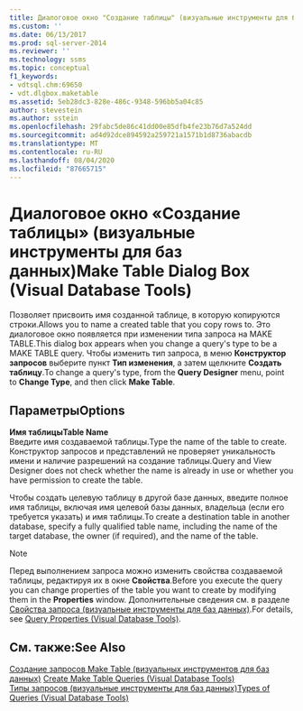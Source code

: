 ```yaml
---
title: Диалоговое окно "Создание таблицы" (визуальные инструменты для баз данных) | Документация Майкрософт
ms.custom: ''
ms.date: 06/13/2017
ms.prod: sql-server-2014
ms.reviewer: ''
ms.technology: ssms
ms.topic: conceptual
f1_keywords:
- vdtsql.chm:69650
- vdt.dlgbox.maketable
ms.assetid: 5eb28dc3-828e-486c-9348-596bb5a04c85
author: stevestein
ms.author: sstein
ms.openlocfilehash: 29fabc5de86c41dd00e85dfb4fe23b76d7a524dd
ms.sourcegitcommit: ad4d92dce894592a259721a1571b1d8736abacdb
ms.translationtype: MT
ms.contentlocale: ru-RU
ms.lasthandoff: 08/04/2020
ms.locfileid: "87665715"
---
```

# <a name="make-table-dialog-box-visual-database-tools"></a><span data-ttu-id="97200-102">Диалоговое окно «Создание таблицы» (визуальные инструменты для баз данных)</span><span class="sxs-lookup"><span data-stu-id="97200-102">Make Table Dialog Box (Visual Database Tools)</span></span>
  <span data-ttu-id="97200-103">Позволяет присвоить имя созданной таблице, в которую копируются строки.</span><span class="sxs-lookup"><span data-stu-id="97200-103">Allows you to name a created table that you copy rows to.</span></span> <span data-ttu-id="97200-104">Это диалоговое окно появляется при изменении типа запроса на MAKE TABLE.</span><span class="sxs-lookup"><span data-stu-id="97200-104">This dialog box appears when you change a query's type to be a MAKE TABLE query.</span></span> <span data-ttu-id="97200-105">Чтобы изменить тип запроса, в меню **Конструктор запросов** выберите пункт **Тип изменения**, а затем щелкните **Создать таблицу**.</span><span class="sxs-lookup"><span data-stu-id="97200-105">To change a query's type, from the **Query Designer** menu, point to **Change Type**, and then click **Make Table**.</span></span>  
  
## <a name="options"></a><span data-ttu-id="97200-106">Параметры</span><span class="sxs-lookup"><span data-stu-id="97200-106">Options</span></span>  
 <span data-ttu-id="97200-107">**Имя таблицы**</span><span class="sxs-lookup"><span data-stu-id="97200-107">**Table Name**</span></span>  
 <span data-ttu-id="97200-108">Введите имя создаваемой таблицы.</span><span class="sxs-lookup"><span data-stu-id="97200-108">Type the name of the table to create.</span></span> <span data-ttu-id="97200-109">Конструктор запросов и представлений не проверяет уникальность имени и наличие разрешений на создание таблицы.</span><span class="sxs-lookup"><span data-stu-id="97200-109">Query and View Designer does not check whether the name is already in use or whether you have permission to create the table.</span></span>  
  
 <span data-ttu-id="97200-110">Чтобы создать целевую таблицу в другой базе данных, введите полное имя таблицы, включая имя целевой базы данных, владельца (если его требуется указать) и имя таблицы.</span><span class="sxs-lookup"><span data-stu-id="97200-110">To create a destination table in another database, specify a fully qualified table name, including the name of the target database, the owner (if required), and the name of the table.</span></span>  
  
> [!NOTE]  
>  <span data-ttu-id="97200-111">Перед выполнением запроса можно изменить свойства создаваемой таблицы, редактируя их в окне **Свойства**.</span><span class="sxs-lookup"><span data-stu-id="97200-111">Before you execute the query you can change properties of the table you want to create by modifying them in the **Properties** window.</span></span> <span data-ttu-id="97200-112">Дополнительные сведения см. в разделе [Свойства запроса (визуальные инструменты для баз данных)](visual-database-tools.md).</span><span class="sxs-lookup"><span data-stu-id="97200-112">For details, see [Query Properties &#40;Visual Database Tools&#41;](visual-database-tools.md).</span></span>  
  
## <a name="see-also"></a><span data-ttu-id="97200-113">См. также:</span><span class="sxs-lookup"><span data-stu-id="97200-113">See Also</span></span>  
 <span data-ttu-id="97200-114">[Создание запросов Make Table &#40;визуальных инструментов для баз данных&#41;](create-make-table-queries-visual-database-tools.md) </span><span class="sxs-lookup"><span data-stu-id="97200-114">[Create Make Table Queries &#40;Visual Database Tools&#41;](create-make-table-queries-visual-database-tools.md) </span></span>  
 [<span data-ttu-id="97200-115">Типы запросов (визуальные инструменты для баз данных)</span><span class="sxs-lookup"><span data-stu-id="97200-115">Types of Queries &#40;Visual Database Tools&#41;</span></span>](types-of-queries-visual-database-tools.md)  
  
  
